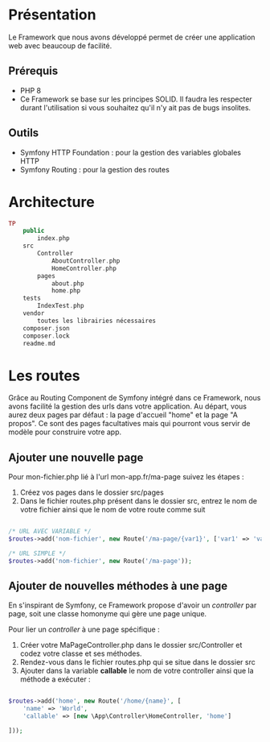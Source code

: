 # Présentation
Le Framework que nous avons développé permet de créer une application web avec beaucoup de facilité.

## Prérequis
- PHP 8
- Ce Framework se base sur les principes SOLID. Il faudra les respecter durant l'utilisation si vous souhaitez qu'il n'y ait pas de bugs insolites.

## Outils
- Symfony HTTP Foundation : pour la gestion des variables globales HTTP
- Symfony Routing : pour la gestion des routes

# Architecture
```php
TP
    public
        index.php
    src
        Controller
            AboutController.php
            HomeController.php
        pages
            about.php
            home.php
    tests
        IndexTest.php
    vendor
        toutes les librairies nécessaires
    composer.json
    composer.lock
    readme.md
```

# Les routes
Grâce au Routing Component de Symfony intégré dans ce Framework, nous avons facilité la gestion des urls dans votre application. Au départ, vous aurez deux pages par défaut : la page d'accueil "home" et la page "A propos". Ce sont des pages facultatives mais qui pourront vous servir de modèle pour construire votre app.

## Ajouter une nouvelle page
Pour mon-fichier.php lié à l'url mon-app.fr/ma-page suivez les étapes : 
1. Créez vos pages dans le dossier src/pages
2. Dans le fichier routes.php présent dans le dossier src, entrez le nom de votre fichier ainsi que le nom de votre route comme suit 

```php

/* URL AVEC VARIABLE */
$routes->add('nom-fichier', new Route('/ma-page/{var1}', ['var1' => 'valeur par défaut']));

/* URL SIMPLE */
$routes->add('nom-fichier', new Route('/ma-page'));


```

## Ajouter de nouvelles méthodes à une page 
En s'inspirant de Symfony, ce Framework propose d'avoir un *controller* par page, soit une classe homonyme qui gère une page unique.

Pour lier un *controller* à une page spécifique :
1. Créer votre MaPageController.php dans le dossier src/Controller et codez votre classe et ses méthodes.
2. Rendez-vous dans le fichier routes.php qui se situe dans le dossier src
3. Ajouter dans la variable **callable** le nom de votre controller ainsi que la méthode a exécuter :

```php

$routes->add('home', new Route('/home/{name}', [
    'name' => 'World',
    'callable' => [new \App\Controller\HomeController, 'home']

]));

```